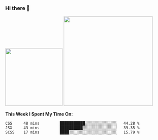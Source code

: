 ### Hi there 👋

<!--
**nestor22/nestor22** is a ✨ _special_ ✨ repository because its `README.md` (this file) appears on your GitHub profile.

Here are some ideas to get you started:

- 🔭 I’m currently working on ...
- 🌱 I’m currently learning ...
- 👯 I’m looking to collaborate on ...
- 🤔 I’m looking for help with ...
- 💬 Ask me about ...
- 📫 How to reach me: ...
- 😄 Pronouns: ...
- ⚡ Fun fact: ...
-->


<img height="180em" src="https://github-readme-stats.vercel.app/api?username=nestor22&show_icons=true&hide_border=true&&count_private=true&include_all_commits=true&theme=radical" />
<img height="280em" src="https://github-readme-stats.vercel.app/api/top-langs/?username=nestor22&layout=compact)](https://github.com/nestor22/github-readme-stats&theme=radical"  />



**This Week I Spent My Time On:**
<!--START_SECTION:waka-->
```text
CSS     48 mins         ███████████░░░░░░░░░░░░░░   44.28 % 
JSX     43 mins         ██████████░░░░░░░░░░░░░░░   39.35 % 
SCSS    17 mins         ████░░░░░░░░░░░░░░░░░░░░░   15.79 % 
```
<!--END_SECTION:waka-->



